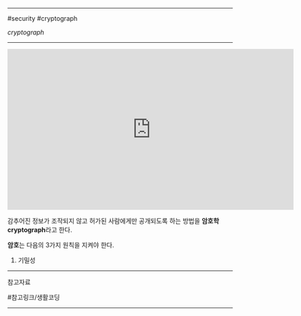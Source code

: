 
---

#security #cryptograph

_cryptograph_

---

<iframe width="640" height="360" src="https://www.youtube.com/embed/NBrcJSkgYmA" title="암호학1 - 1.수업소개" frameborder="0" allow="accelerometer; autoplay; clipboard-write; encrypted-media; gyroscope; picture-in-picture; web-share" referrerpolicy="strict-origin-when-cross-origin" allowfullscreen></iframe>

감추어진 정보가 조작되지 않고 허가된 사람에게만 공개되도록 하는 방법을 **암호학 cryptograph**라고 한다.

**암호**는 다음의 3가지 원칙을 지켜야 한다.

1. 기밀성 

---

참고자료

#참고링크/생활코딩

---